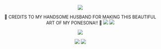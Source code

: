 
<div align="center">
  
![](https://komarev.com/ghpvc/?username=Luthervonivory&color=blue)

 💙 CREDITS TO MY HANDSOME HUSBAND FOR MAKING THIS BEAUTIFUL ART OF MY PONESONA!! 💙 
![](https://64.media.tumblr.com/8bb811a1660d4d9ed2aa3d9bd64859b0/1e2ddd1905f2af48-e0/s2048x3072/ebe6a9f78330803edce7d37f843d605f1ba6ff70.pnj)
![](https://scontent.fbne8-1.fna.fbcdn.net/v/t1.15752-9/494831903_706702745247331_8829871909288398892_n.png?_nc_cat=108&ccb=1-7&_nc_sid=0024fc&_nc_ohc=ohTggN1-sl8Q7kNvwEZpqco&_nc_oc=AdnsIMiI-co2uBIrpZzh5_C4zfkOuLrgB-lW9kCtMbwzkpBxb3zh3QCMU7YBSg89qhY&_nc_ad=z-m&_nc_cid=1026&_nc_zt=23&_nc_ht=scontent.fbne8-1.fna&oh=03_Q7cD2QFWabCtCo54DFBiLylAzI3blBKicqThfPBD0wbyXD-RZg&oe=6843F644)

![](https://64.media.tumblr.com/b7d4f5adf48c2fa7526f2014210f68c6/8f8ac94bf4369e3a-14/s2048x3072/a6917e579bc57251ae49f7f31bd773faed7247a0.pnj)






![](https://scontent.fbne8-1.fna.fbcdn.net/v/t1.15752-9/494832349_547948631715369_4951418704801789723_n.jpg?_nc_cat=101&ccb=1-7&_nc_sid=0024fc&_nc_ohc=muNNj7Q3mqcQ7kNvwHEFhAi&_nc_oc=Adm4eHxI1ZW-Msbhv5cUoVHxt_uyyMYV9C2cFSSiq91Dq4gFNdmHW0hM0_DrT8Kf1Cg&_nc_ad=z-m&_nc_cid=1026&_nc_zt=23&_nc_ht=scontent.fbne8-1.fna&oh=03_Q7cD2QHSMB_-LyA7fMYfQCwta3Ex6T2wpakxlGRM2rDHMNm-GQ&oe=6843ED8A)
![](https://64.media.tumblr.com/8bb811a1660d4d9ed2aa3d9bd64859b0/1e2ddd1905f2af48-e0/s2048x3072/ebe6a9f78330803edce7d37f843d605f1ba6ff70.pnj)
